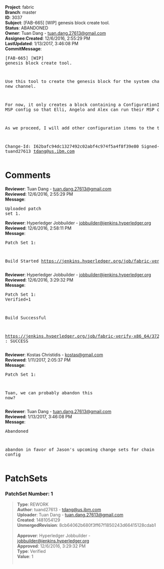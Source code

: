 <strong>Project</strong>: fabric</br><strong>Branch</strong>: master<br><strong>ID</strong>: 3037<br><strong>Subject</strong>: [FAB-665] [WIP] genesis block create tool.<br><strong>Status</strong>: ABANDONED<br><strong>Owner</strong>: Tuan Dang - tuan.dang.27613@gmail.com<br><strong>Assignee</strong>:<strong>Created</strong>: 12/6/2016, 2:55:29 PM<br><strong>LastUpdated</strong>: 1/13/2017, 3:46:08 PM<br><strong>CommitMessage</strong>:<br><pre>[FAB-665] [WIP] genesis block create tool.

Use this tool to create the genesis block for
the system channel or a new channel.

For now, it only creates a block containing a
ConfigurationItem for MSP config so that
Elli, Angelo and Alex can run their MSP code.

As we proceed, I will add other configuration
items to the tool.

Change-Id: I62bafc94dc1327492c02abf4c974f5a4f8f39e80
Signed-off-by: tuand27613 <tdang@us.ibm.com>
</pre><h1>Comments</h1><strong>Reviewer</strong>: Tuan Dang - tuan.dang.27613@gmail.com<br><strong>Reviewed</strong>: 12/6/2016, 2:55:29 PM<br><strong>Message</strong>: <pre>Uploaded patch set 1.</pre><strong>Reviewer</strong>: Hyperledger Jobbuilder - jobbuilder@jenkins.hyperledger.org<br><strong>Reviewed</strong>: 12/6/2016, 2:58:11 PM<br><strong>Message</strong>: <pre>Patch Set 1:

Build Started https://jenkins.hyperledger.org/job/fabric-verify-x86_64/3725/</pre><strong>Reviewer</strong>: Hyperledger Jobbuilder - jobbuilder@jenkins.hyperledger.org<br><strong>Reviewed</strong>: 12/6/2016, 3:29:32 PM<br><strong>Message</strong>: <pre>Patch Set 1: Verified+1

Build Successful 

https://jenkins.hyperledger.org/job/fabric-verify-x86_64/3725/ : SUCCESS</pre><strong>Reviewer</strong>: Kostas Christidis - kostas@gmail.com<br><strong>Reviewed</strong>: 1/11/2017, 2:05:37 PM<br><strong>Message</strong>: <pre>Patch Set 1:

Tuan, we can probably abandon this now?</pre><strong>Reviewer</strong>: Tuan Dang - tuan.dang.27613@gmail.com<br><strong>Reviewed</strong>: 1/13/2017, 3:46:08 PM<br><strong>Message</strong>: <pre>Abandoned

abandon in favor of Jason's upcoming change sets for chain config</pre><h1>PatchSets</h1><h3>PatchSet Number: 1</h3><blockquote><strong>Type</strong>: REWORK<br><strong>Author</strong>: tuand27613 - tdang@us.ibm.com<br><strong>Uploader</strong>: Tuan Dang - tuan.dang.27613@gmail.com<br><strong>Created</strong>: 1481054129<br><strong>UnmergedRevision</strong>: 8cb64062b680f3ff67f1850243d66415128cdab1<br><br><strong>Approver</strong>: Hyperledger Jobbuilder - jobbuilder@jenkins.hyperledger.org<br><strong>Approved</strong>: 12/6/2016, 3:29:32 PM<br><strong>Type</strong>: Verified<br><strong>Value</strong>: 1<br><br></blockquote>